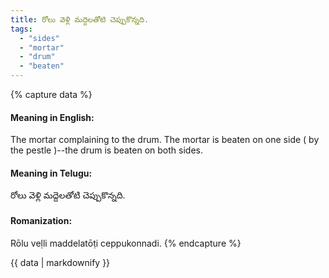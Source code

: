 ```yaml
---
title: రోలు వెళ్లి మద్దెలతోటి చెప్పుకొన్నది.
tags:
  - "sides"
  - "mortar"
  - "drum"
  - "beaten"
---
```


{% capture data %}
#### Meaning in English:
The mortar complaining to the drum.
The mortar is beaten on one side ( by the pestle )--the drum is beaten on both sides.

#### Meaning in Telugu:
రోలు వెళ్లి మద్దెలతోటి చెప్పుకొన్నది.

#### Romanization:
Rōlu veḷli maddelatōṭi ceppukonnadi.
{% endcapture %}

{{ data | markdownify }}

